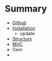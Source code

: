 # Summary

* [Github](README.md)
* [Installation](installation.md)
    * update
* [Structure](chapter1.md)
* [MVC](test.md)
* Gem
* 

